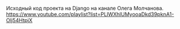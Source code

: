 Исходный код проекта на Django на канале Олега Молчанова. 
https://www.youtube.com/playlist?list=PLlWXhlUMyooaDkd39pknA1-Olj54HtpjX

